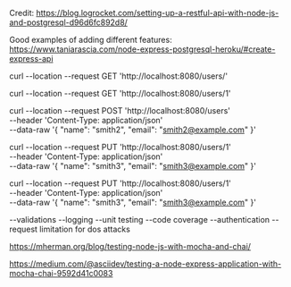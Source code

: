 Credit:
https://blog.logrocket.com/setting-up-a-restful-api-with-node-js-and-postgresql-d96d6fc892d8/

Good examples of adding different features:
https://www.taniarascia.com/node-express-postgresql-heroku/#create-express-api


curl --location --request GET 'http://localhost:8080/users/'

curl --location --request GET 'http://localhost:8080/users/1'

curl --location --request POST 'http://localhost:8080/users' \
--header 'Content-Type: application/json' \
--data-raw '{
    "name": "smith2",
    "email": "smith2@example.com"
}'

curl --location --request PUT 'http://localhost:8080/users/1' \
--header 'Content-Type: application/json' \
--data-raw '{
        "name": "smith3",
        "email": "smith3@example.com"
}'

curl --location --request PUT 'http://localhost:8080/users/1' \
--header 'Content-Type: application/json' \
--data-raw '{
        "name": "smith3",
        "email": "smith3@example.com"
}'

--validations
--logging
--unit testing
--code coverage
--authentication
--request limitation for dos attacks


https://mherman.org/blog/testing-node-js-with-mocha-and-chai/

https://medium.com/@asciidev/testing-a-node-express-application-with-mocha-chai-9592d41c0083
